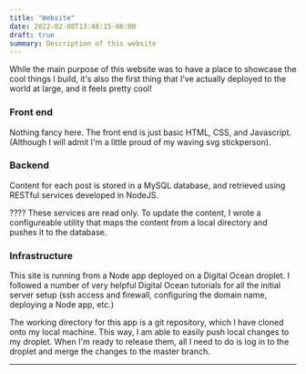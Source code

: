 ```yaml
---
title: "Website"
date: 2022-02-08T13:48:15-06:00
draft: true
summary: Description of this website
---
```


While the main purpose of this website was to have a place to showcase the cool
things I build, it's also the first thing that I've actually deployed to the
world at large, and it feels pretty cool!

### Front end

Nothing fancy here. The front end is just basic HTML, CSS, and Javascript.
(Although I will admit I'm a little proud of my waving svg stickperson).

### Backend

Content for each post is stored in a MySQL database, and retrieved using RESTful
services developed in NodeJS.

???? These services are read only. To update the content, I wrote a
configureable utility that maps the content from a local directory and pushes it
to the database.

### Infrastructure

This site is running from a Node app deployed on a Digital Ocean droplet. I
followed a number of very helpful Digital Ocean tutorials for all the initial
server setup (ssh access and firewall, configuring the domain name, deploying a
Node app, etc.)

The working directory for this app is a git repository, which I have cloned onto
my local machine. This way, I am able to easily push local changes to my
droplet. When I'm ready to release them, all I need to do is log in to the
droplet and merge the changes to the master branch.

---
